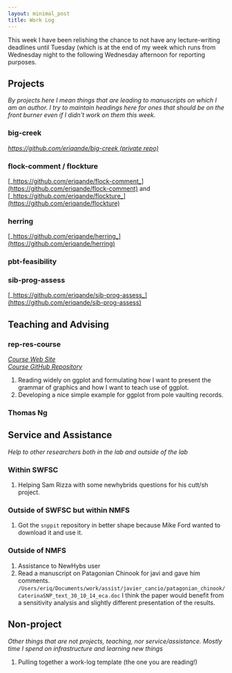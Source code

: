 ```yaml
---
layout: minimal_post
title: Work Log
---
```


This week I have been relishing the chance to not have any lecture-writing
deadlines until Tuesday (which is at the end of my week which runs from 
Wednesday night to the following Wednesday afternoon for reporting purposes.


## Projects

_By projects here I mean things that are leading to manuscripts on which I am an author.
I try to maintain headings here for ones that should be on the front burner even if I didn't
work on them this week._

### big-creek
[_https://github.com/eriqande/big-creek (private repo)_](https://github.com/eriqande/big-creek)





### flock-comment / flockture
[_https://github.com/eriqande/flock-comment_](https://github.com/eriqande/flock-comment)
and [_https://github.com/eriqande/flockture_](https://github.com/eriqande/flockture)






### herring
[_https://github.com/eriqande/herring_](https://github.com/eriqande/herring)






### pbt-feasibility






### sib-prog-assess
[_https://github.com/eriqande/sib-prog-assess_](https://github.com/eriqande/sib-prog-assess)



## Teaching and Advising


### rep-res-course
[_Course Web Site_](http://eriqande.github.io/rep-res-web/)  
[_Course GitHub Repository_](https://github.com/eriqande/rep-res-course)

1. Reading widely on ggplot and formulating how I want to present the grammar of graphics
and how I want to teach use of ggplot.
2. Developing a nice simple example for ggplot from pole vaulting records.




### Thomas Ng


## Service and Assistance
_Help to other researchers both in the lab and outside of the lab_


### Within SWFSC

1. Helping Sam Rizza with some newhybrids questions for his cutt/sh project.



### Outside of SWFSC but within NMFS

1. Got the `snppit` repository in better shape because Mike Ford wanted to download it
and use it.


### Outside of NMFS

1. Assistance to NewHybs user
2. Read a manuscript on Patagonian Chinook for javi and gave him comments.  `/Users/eriq/Documents/work/assist/javier_cancio/patagonian_chinook/CaterinaSNP_text_30_10_14_eca.doc`
I think the paper would benefit from a sensitivity analysis and slightly different
presentation of the results.



## Non-project
_Other things that are not projects, teaching, nor service/assistance.  Mostly time I
spend on infrastructure and learning new things_

1. Pulling together a work-log template (the one you are reading!)

  
